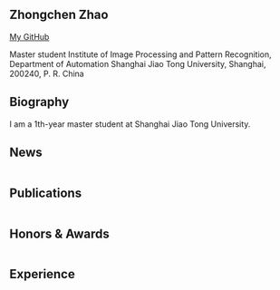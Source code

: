## Zhongchen Zhao

[My GitHub](https://github.com/zhongchenzhao)

Master student 
Institute of Image Processing and Pattern Recognition, Department of Automation
Shanghai Jiao Tong University, Shanghai, 200240, P. R. China

## Biography

I am a 1th-year master student at Shanghai Jiao Tong University.


## News


```markdown


```


## Publications


```markdown


```

## Honors & Awards


```markdown


```

## Experience


```markdown


```
